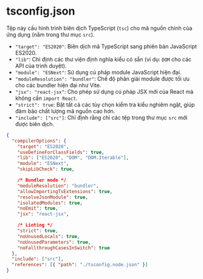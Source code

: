 # tsconfig.json

Tệp này cấu hình trình biên dịch TypeScript (`tsc`) cho mã nguồn chính của ứng dụng (nằm trong thư mục `src`).

-   `"target": "ES2020"`: Biên dịch mã TypeScript sang phiên bản JavaScript ES2020.
-   `"lib"`: Chỉ định các thư viện định nghĩa kiểu có sẵn (ví dụ: `DOM` cho các API của trình duyệt).
-   `"module": "ESNext"`: Sử dụng cú pháp module JavaScript hiện đại.
-   `"moduleResolution": "bundler"`: Chế độ phân giải module được tối ưu cho các bundler hiện đại như Vite.
-   `"jsx": "react-jsx"`: Cho phép sử dụng cú pháp JSX mới của React mà không cần `import React`.
-   `"strict": true`: Bật tất cả các tùy chọn kiểm tra kiểu nghiêm ngặt, giúp đảm bảo chất lượng mã nguồn cao hơn.
-   `"include": ["src"]`: Chỉ định rằng chỉ các tệp trong thư mục `src` mới được biên dịch.

```json
{
  "compilerOptions": {
    "target": "ES2020",
    "useDefineForClassFields": true,
    "lib": ["ES2020", "DOM", "DOM.Iterable"],
    "module": "ESNext",
    "skipLibCheck": true,

    /* Bundler mode */
    "moduleResolution": "bundler",
    "allowImportingTsExtensions": true,
    "resolveJsonModule": true,
    "isolatedModules": true,
    "noEmit": true,
    "jsx": "react-jsx",

    /* Linting */
    "strict": true,
    "noUnusedLocals": true,
    "noUnusedParameters": true,
    "noFallthroughCasesInSwitch": true
  },
  "include": ["src"],
  "references": [{ "path": "./tsconfig.node.json" }]
}
```
